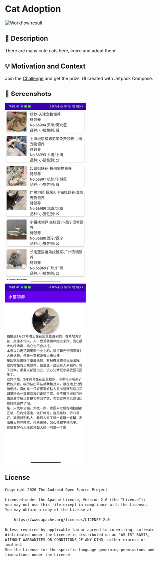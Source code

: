 # Cat Adoption

<!--- Replace <OWNER> with your Github Username and <REPOSITORY> with the name of your repository. -->
<!--- You can find both of these in the url bar when you open your repository in github. -->
![Workflow result](https://github.com/freshxu/Compose-CuteCat/workflows/Check/badge.svg)


## :scroll: Description
<!--- Describe your app in one or two sentences -->
There are many cute cats here, come and adopt them!


## :bulb: Motivation and Context
<!--- Optionally point readers to interesting parts of your submission. -->
<!--- What are you especially proud of? -->
Join the [Challenge](https://android-developers.googleblog.com/2021/02/android-dev-challenge-lift-off-with.html) and get the prize.
UI created with Jetpack Compose.


## :camera_flash: Screenshots
<!-- You can add more screenshots here if you like -->
<img src="/results/screenshot_1.png" width="260">&emsp;<img src="/results/screenshot_2.png" width="260">

## License
```
Copyright 2020 The Android Open Source Project

Licensed under the Apache License, Version 2.0 (the "License");
you may not use this file except in compliance with the License.
You may obtain a copy of the License at

    https://www.apache.org/licenses/LICENSE-2.0

Unless required by applicable law or agreed to in writing, software
distributed under the License is distributed on an "AS IS" BASIS,
WITHOUT WARRANTIES OR CONDITIONS OF ANY KIND, either express or implied.
See the License for the specific language governing permissions and
limitations under the License.
```